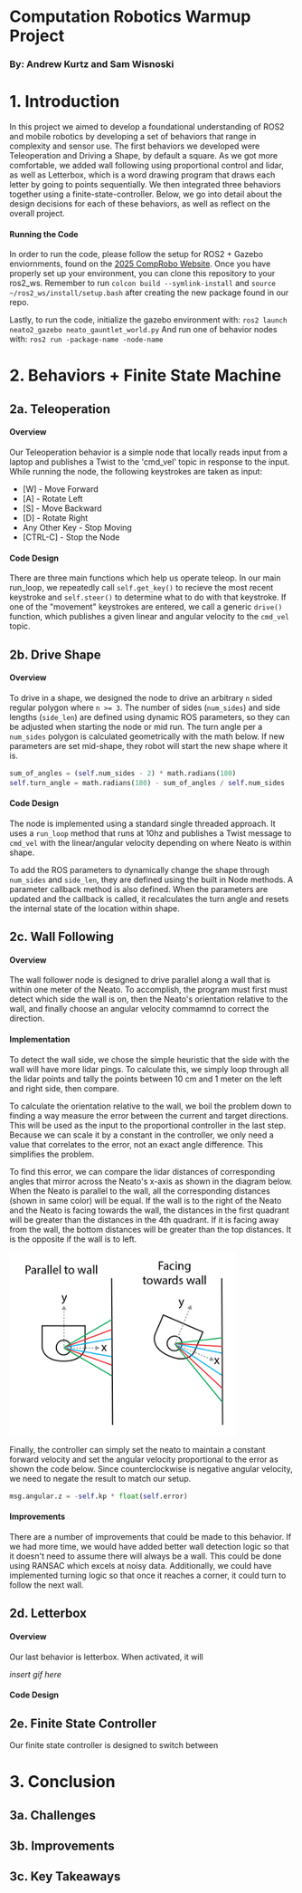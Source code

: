 # Computation Robotics Warmup Project 
### By: Andrew Kurtz and Sam Wisnoski

# 1. Introduction

In this project we aimed to develop a foundational understanding of ROS2 and mobile robotics by developing a set of behaviors that range in complexity and sensor use. The first behaviors we developed were Teleoperation and Driving a Shape, by default a square. As we got more comfortable, we added wall following using proportional control and lidar, as well as Letterbox, which is a word drawing program that draws each letter by going to points sequentially. We then integrated three behaviors together using a finite-state-controller. Below, we go into detail about the design decisions for each of these behaviors, as well as reflect on the overall project.

#### Running the Code

In order to run the code, please follow the setup for ROS2 + Gazebo enviornments, found on the [2025 CompRobo Website](https://comprobo25.github.io/How%20to/setup_your_environment). Once you have properly set up your environment, you can clone this repository to your ros2_ws. Remember to run `colcon build --symlink-install` and `source ~/ros2_ws/install/setup.bash` after creating the new package found in our repo. 

Lastly, to run the code, initialize the gazebo environment with: 
`ros2 launch neato2_gazebo neato_gauntlet_world.py`
And run one of behavior nodes with: 
`ros2 run -package-name -node-name`


# 2. Behaviors + Finite State Machine 

## 2a. Teleoperation

#### Overview

Our Teleoperation behavior is a simple node that locally reads input from a laptop and publishes a Twist to the 'cmd_vel' topic in response to the input. While running the node, the following keystrokes are taken as input: 
* [W] - Move Forward 
* [A] - Rotate Left 
* [S] - Move Backward 
* [D] - Rotate Right
* Any Other Key - Stop Moving
* [CTRL-C] - Stop the Node

#### Code Design

There are three main functions which help us operate teleop. In our main run_loop, we repeatedly call `self.get_key()` to recieve the most recent keystroke and `self.steer()` to determine what to do with that keystroke. If one of the "movement" keystrokes are entered, we call a generic `drive()` function, which publishes a given linear and angular velocity to the `cmd_vel` topic.


## 2b. Drive Shape

#### Overview

To drive in a shape, we designed the node to drive an arbitrary `n` sided regular polygon where `n >= 3`. The number of sides (`num_sides`) and side lengths (`side_len`) are defined using dynamic ROS parameters, so they can be adjusted when starting the node or mid run. The turn angle per a `num_sides` polygon is calculated geometrically with the math below. If new parameters are set mid-shape, they robot will start the new shape where it is.

```Python
sum_of_angles = (self.num_sides - 2) * math.radians(180)
self.turn_angle = math.radians(180) - sum_of_angles / self.num_sides
```

#### Code Design

The node is implemented using a standard single threaded approach. It uses a `run_loop` method that runs at 10hz and publishes a Twist message to `cmd_vel` with the linear/angular velocity depending on where Neato is within shape. 

To add the ROS parameters to dynamically change the shape through `num_sides` and `side_len`, they are defined using the built in Node methods. A parameter callback method is also defined. When the parameters are updated and the callback is called, it recalculates the turn angle and resets the internal state of the location within shape.

## 2c. Wall Following

#### Overview

The wall follower node is designed to drive parallel along a wall that is within one meter of the Neato. To accomplish, the program must first must detect which side the wall is on, then the Neato's orientation relative to the wall, and finally choose an angular velocity commamnd to correct the direction. 

#### Implementation

To detect the wall side, we chose the simple heuristic that the side with the wall will have more lidar pings. To calculate this, we simply loop through all the lidar points and tally the points between 10 cm and 1 meter on the left and right side, then compare.

To calculate the orientation relative to the wall, we boil the problem down to finding a way measure the error between the current and target directions. This will be used as the input to the proportional controller in the last step. Because we can scale it by a constant in the controller, we only need a value that correlates to the error, not an exact angle difference. This simplifies the problem.

To find this error, we can compare the lidar distances of corresponding angles that mirror across the Neato's x-axis as shown in the diagram below. When the Neato is parallel to the wall, all the corresponding distances (shown in same color) will be equal. If the wall is to the right of the Neato and the Neato is facing towards the wall, the distances in the first quadrant will be greater than the distances in the 4th quadrant. If it is facing away from the wall, the bottom distances will be greater than the top distances. It is the opposite if the wall is to left. 

<img src="assets/wall_error.png" width="400"/>

Finally, the controller can simply set the neato to maintain a constant forward velocity and set the angular velocity proportional to the error as shown the code below. Since counterclockwise is negative angular velocity, we need to negate the result to match our setup.

```Python
msg.angular.z = -self.kp * float(self.error)
```

#### Improvements

There are a number of improvements that could be made to this behavior. If we had more time, we would have added better wall detection logic so that it doesn't need to assume there will always be a wall. This could be done using RANSAC which excels at noisy data. Additionally, we could have implemented turning logic so that once it reaches a corner, it could turn to follow the next wall.

## 2d. Letterbox 

#### Overview

Our last behavior is letterbox. When activated, it will 

*insert gif here* 

#### Code Design

## 2e. Finite State Controller

Our finite state controller is designed to switch between 

# 3. Conclusion

## 3a. Challenges

## 3b. Improvements 

## 3c. Key Takeaways 


